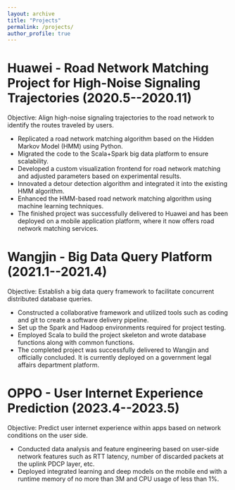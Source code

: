 ```yaml
---
layout: archive
title: "Projects"
permalink: /projects/
author_profile: true
---
```


Huawei - Road Network Matching Project for High-Noise Signaling Trajectories (2020.5--2020.11)
==========
Objective: Align high-noise signaling trajectories to the road network to identify the routes traveled by users.

- Replicated a road network matching algorithm based on the Hidden Markov Model (HMM) using Python.
- Migrated the code to the Scala+Spark big data platform to ensure scalability.
- Developed a custom visualization frontend for road network matching and adjusted parameters based on experimental results.
- Innovated a detour detection algorithm and integrated it into the existing HMM algorithm.
- Enhanced the HMM-based road network matching algorithm using machine learning techniques.
- The finished project was successfully delivered to Huawei and has been deployed on a mobile application platform, where it now offers road network matching services.

Wangjin - Big Data Query Platform (2021.1--2021.4)
========
Objective: Establish a big data query framework to facilitate concurrent distributed database queries.

- Constructed a collaborative framework and utilized tools such as coding and git to create a software delivery pipeline.
- Set up the Spark and Hadoop environments required for project testing.
- Employed Scala to build the project skeleton and wrote database functions along with common functions.
- The completed project was successfully delivered to Wangjin and officially concluded. It is currently deployed on a government legal affairs department platform.

OPPO - User Internet Experience Prediction (2023.4--2023.5)
========
Objective: Predict user internet experience within apps based on network conditions on the user side.

- Conducted data analysis and feature engineering based on user-side network features such as RTT latency, number of discarded packets at the uplink PDCP layer, etc.
- Deployed integrated learning and deep models on the mobile end with a runtime memory of no more than 3M and CPU usage of less than 1%.


